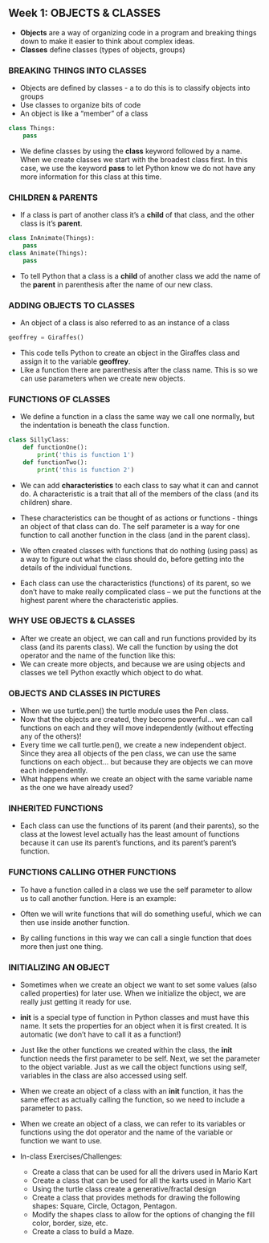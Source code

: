 ## Week 1: OBJECTS & CLASSES
* **Objects** are a way of organizing code in a program and breaking things down to make it easier to think about complex ideas.
* **Classes** define classes (types of objects, groups) 

### BREAKING THINGS INTO CLASSES
* Objects are defined by classes - a to do this is to classify objects into groups
* Use classes to organize bits of code
* An object is like a “member” of a class
```python
class Things:
    pass
```
* We define classes by using the **class** keyword followed by a name. When we create classes we start with the broadest class first. In this case, we use the keyword **pass** to let Python know we do not have any more information for this class at this time. 

### CHILDREN & PARENTS
* If a class is part of another class it’s a **child** of that class, and the other class is it’s **parent**. 
```python
class InAnimate(Things):
    pass
class Animate(Things):
    pass
```
* To tell Python that a class is a **child** of another class we add the name of the **parent** in parenthesis after the name of our new class. 

### ADDING OBJECTS TO CLASSES
* An object of a class is also referred to as an instance of a class
```python
geoffrey = Giraffes()
```
* This code tells Python to create an object in the Giraffes class and assign it to the variable **geoffrey**.
* Like a function there are parenthesis after the class name. This is so we can use parameters when we create new objects.

### FUNCTIONS OF CLASSES
* We define a function in a class the same way we call one normally, but the indentation is beneath the class function.
```python
class SillyClass:
    def functionOne():
        print('this is function 1')
    def functionTwo():
        print('this is function 2')
```
* We can add **characteristics** to each class to say what it can and cannot do. A characteristic is a trait that all of the members of the class (and its children) share.

* These characteristics can be thought of as actions or functions - things an object of that class can do. The self parameter is a way for one function to call another function in the class (and in the parent class).

* We often created classes with functions that do nothing (using pass) as a way to figure out what the class should do, before getting into the details of the individual functions. 
* Each class can use the characteristics (functions) of its parent, so we don’t have to make really complicated class – we put the functions at the highest parent where the characteristic applies.

### WHY USE OBJECTS & CLASSES
* After we create an object, we can call and run functions provided by its class (and its parents class). We call the function by using the dot operator and the name of the function like this:
* We can create more objects, and because we are using objects and classes we tell Python exactly which object to do what. 


### OBJECTS AND CLASSES IN PICTURES
* When we use turtle.pen() the turtle module uses the Pen class. 
* Now that the objects are created, they become powerful… we can call functions on each and they will move independently (without effecting any of the others)!
* Every time we call turtle.pen(), we create a new independent object. Since they area all objects of the pen class, we can use the same functions on each object… but because they are objects we can move each independently. 
* What happens when we create an object with the same variable name as the one we have already used?


### INHERITED FUNCTIONS
* Each class can use the functions of its parent (and their parents), so the class at the lowest level actually has the least amount of functions because it can use its parent’s functions, and its parent’s parent’s function.


### FUNCTIONS CALLING OTHER FUNCTIONS
* To have a function called in a class we use the self parameter to allow us to call another function. Here is an example:


* Often we will write functions that will do something useful, which we can then use inside another function. 
* By calling functions in this way we can call a single function that does more then just one thing. 


### INITIALIZING AN OBJECT
* Sometimes when we create an object we want to set some values (also called properties) for later use. When we initialize the object, we are really just getting it ready for use. 
* __init__ is a special type of function in Python classes and must have this name. It sets the properties for an object when it is first created. It is automatic (we don’t have to call it as a function!)


* Just like the other functions we created within the class, the __init__ function needs the first parameter to be self. Next, we set the parameter to the object variable. Just as we call the object functions using self, variables in the class are also accessed using self. 


* When we create an object of a class with an __init__ function, it has the same effect as actually calling the function, so we need to include a parameter to pass.
* When we create an object of a class, we can refer to its variables or functions using the dot operator and the name of the variable or function we want to use. 


* In-class Exercises/Challenges: 
    * Create a class that can be used for all the drivers used in Mario Kart
    * Create a class that can be used for all the karts used in Mario Kart
    * Using the turtle class create a generative/fractal design
    * Create a class that provides methods for drawing the following shapes: Square, Circle, Octagon, Pentagon.
    * Modify the shapes class to allow for the options of changing the fill color, border, size, etc.
    * Create a class to build a Maze.
